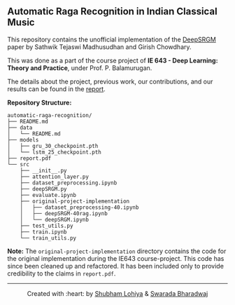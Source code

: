 ## Automatic Raga Recognition in Indian Classical Music

This repository contains the unofficial implementation of the [DeepSRGM](https://archives.ismir.net/ismir2019/paper/000064.pdf) paper by Sathwik Tejaswi Madhusudhan and Girish Chowdhary.  

This was done as a part of the course project of **IE 643 - Deep Learning: Theory and Practice**, under Prof. P. Balamurugan.  

The details about the project, previous work, our contributions, and our results can be found in the [report](./report.pdf).  

**Repository Structure:**
```
automatic-raga-recognition/
├── README.md
├── data
│   └── README.md
├── models
│   ├── gru_30_checkpoint.pth
│   └── lstm_25_checkpoint.pth
├── report.pdf
└── src
    ├── __init__.py
    ├── attention_layer.py
    ├── dataset_preprocessing.ipynb
    ├── deepSRGM.py
    ├── evaluate.ipynb
    ├── original-project-implementation
    │   ├── dataset_preprocessing-40.ipynb
    │   ├── deepSRGM-40rag.ipynb
    │   └── deepSRGM.ipynb
    ├── test_utils.py
    ├── train.ipynb
    └── train_utils.py

```

**Note:** The `original-project-implementation` directory contains the code for the original implementation during the IE643 course-project. This code has since been cleaned up and refactored. It has been included only to provide credibility to the claims in `report.pdf`. 

***
<p align='center'>Created with :heart: by <a href="https://www.linkedin.com/in/lohiya-shubham/">Shubham Lohiya</a> & <a href="https://www.linkedin.com/in/swarada-bharadwaj-5145a1174/">Swarada Bharadwaj</a></p>
